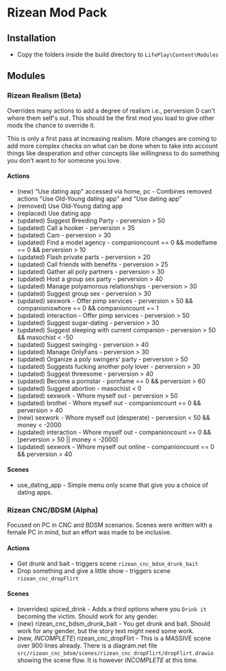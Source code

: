 # Rizean Mod Pack

## Installation

* Copy the folders inside the build directory to `LifePlay\Content\Modules`

## Modules

### Rizean Realism (Beta)

Overrides many actions to add a degree of realism i.e., perversion 0 can't whore
them self's out. This should be the first mod you load to give other mods the
chance to override it.

This is only a first pass at increasing realism. More changes are coming to add
more complex checks on what can be done when to take into account things like
desperation and other concepts like willingness to do something you don't want
to for someone you love.

#### Actions

* (new) "Use dating app" accessed via home, pc - Combines removed actions "Use
  Old-Young dating app" and "Use dating app"
* (removed) Use Old-Young dating app
* (replaced) Use dating app
* (updated) Suggest Breeding Party - perversion > 50
* (updated) Call a hooker - perversion > 35
* (updated) Cam - perversion > 30
* (updated) Find a model agency - companioncount == 0 && modelfame == 0 &&
  perversion > 10
* (updated) Flash private parts - perversion > 20
* (updated) Call friends with benefits - perversion > 25
* (updated) Gather all poly partners - perversion > 30
* (updated) Host a group sex party - perversion > 40
* (updated) Manage polyamorous relationships - perversion > 30
* (updated) Suggest group sex - perversion > 30
* (updated) sexwork - Offer pimp services - perversion > 50 && companioniswhore
  == 0 && companioncount == 1
* (updated) interaction - Offer pimp services - perversion > 50
* (updated) Suggest sugar-dating - perversion > 30
* (updated) Suggest sleeping with current companion - perversion > 50 &&
  masochist < -50
* (updated) Suggest swinging - perversion > 40
* (updated) Manage OnlyFans - perversion > 30
* (updated) Organize a poly swingers' party - perversion > 50
* (updated) Suggests fucking another poly lover - perversion > 30
* (updated) Suggest threesome - perversion > 40
* (updated) Become a pornstar - pornfame == 0 && perversion > 60
* (updated) Suggest abortion - masochist < 0
* (updated) sexwork - Whore myself out - perversion > 50
* (updated) brothel - Whore myself out - companioncount == 0 && perversion > 40
* (new) sexwork - Whore myself out (desperate) - perversion < 50 && money <
  -2000
* (updated) interaction - Whore myself out - companioncount == 0
  && [perversion > 50 || money < -2000]
* (updated) sexwork - Whore myself out online - companioncount == 0 &&
  perversion > 40

#### Scenes

* use_dating_app - Simple menu only scene that give you a choice of dating apps.

### Rizean CNC/BDSM (Alpha)

Focused on PC in CNC and BDSM scenarios. Scenes were written with a female PC in
mind, but an effort was made to be inclusive.

#### Actions

* Get drunk and bait - triggers scene `rizean_cnc_bdsm_drunk_bait`
* Drop something and give a little show - triggers scene `rizean_cnc_dropFlirt`

#### Scenes

* (overrides) spiced_drink - Adds a third options where you `Drink it` becoming
  the victim. Should work for any gender.
* (new) rizean_cnc_bdsm_drunk_bait - You get drunk and bait. Should work for any
  gender, but the story text might need some work.
* (new, *INCOMPLETE*) rizean_cnc_dropFlirt - This is a MASSIVE scene over 900
  lines already. There is a diagram.net
  file `src/rizean_cnc_bdsm/scenes/rizean_cnc_dropFlirt/dropFlirt.drawio`
  showing the scene flow. It is however *INCOMPLETE* at this time.